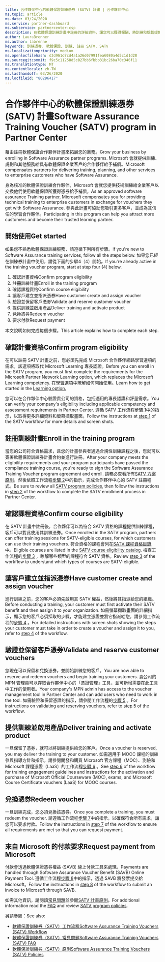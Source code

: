 ```yaml
---
title: 合作夥伴中心的軟體保證訓練憑券 (SATV) 計畫 | 合作夥伴中心
ms.topic: article
ms.date: 03/24/2020
ms.service: partner-dashboard
ms.subservice: partnercenter-csp
description: 在軟體保證訓練計畫中註冊的詳細資料，讓您可以獲得報酬，將訓練和規劃提供給企業客戶。
author: LauraBrenner
ms.author: labrenne
keywords: 訓練憑券, 軟體保證, 訓練, 註冊 SATV, SATV
ms.localizationpriority: medium
ms.openlocfilehash: d3d961d7cd4a1a26d07991fea6080a4d5c1d1d28
ms.sourcegitcommit: f9c5c11258d5c827bb6fbbb31bc26ba70c346f11
ms.translationtype: MT
ms.contentlocale: zh-TW
ms.lasthandoff: 03/26/2020
ms.locfileid: "80296417"
---
```

# <a name="software-assurance-training-voucher-satv-program-in-partner-center"></a><span data-ttu-id="9bf7a-104">合作夥伴中心的軟體保證訓練憑券 (SATV) 計畫</span><span class="sxs-lookup"><span data-stu-id="9bf7a-104">Software Assurance Training Voucher (SATV) program in Partner Center</span></span>

<span data-ttu-id="9bf7a-105">藉由註冊軟體保證合作夥伴計畫來拓展您的業務。</span><span class="sxs-lookup"><span data-stu-id="9bf7a-105">Grow your business by enrolling in Software Assurance partner programs.</span></span> <span data-ttu-id="9bf7a-106">Microsoft 會就提供訓練、規劃和其他服務給具有軟體保證企業客戶的合作夥伴給予補償。</span><span class="sxs-lookup"><span data-stu-id="9bf7a-106">Microsoft compensates partners for delivering training, planning, and other services to enterprise customers who have Software Assurance.</span></span>

<span data-ttu-id="9bf7a-107">身為核准的軟體保證訓練合作夥伴，Microsoft 會就您提供技術訓練給企業客戶以交換他們使用軟體保證所獲得憑券給予補償。</span><span class="sxs-lookup"><span data-stu-id="9bf7a-107">As an approved software assurance Training partner, Microsoft compensates you for providing technical training to enterprise customers in exchange for vouchers they get with Software Assurance.</span></span> <span data-ttu-id="9bf7a-108">參與此計畫可協助您吸引更多客戶，並成為其信任的學習合作夥伴。</span><span class="sxs-lookup"><span data-stu-id="9bf7a-108">Participating in this program can help you attract more customers and become their trusted learning partner.</span></span>

## <a name="get-started"></a><span data-ttu-id="9bf7a-109">開始使用</span><span class="sxs-lookup"><span data-stu-id="9bf7a-109">Get started</span></span>

<span data-ttu-id="9bf7a-110">如果您不熟悉軟體保證訓練服務，請遵循下列所有步驟。</span><span class="sxs-lookup"><span data-stu-id="9bf7a-110">If you're new to Software Assurance training services, follow all the steps below.</span></span> <span data-ttu-id="9bf7a-111">如果您已經在訓練券計畫中使用，請從下面的步驟4（4）開始。</span><span class="sxs-lookup"><span data-stu-id="9bf7a-111">If you're already active in the training voucher program, start at step four (4) below.</span></span> 

1. <span data-ttu-id="9bf7a-112">確認計畫資格</span><span class="sxs-lookup"><span data-stu-id="9bf7a-112">Confirm program eligibility</span></span>
2. <span data-ttu-id="9bf7a-113">註冊訓練計畫</span><span class="sxs-lookup"><span data-stu-id="9bf7a-113">Enroll in the training program</span></span>
3. <span data-ttu-id="9bf7a-114">確認課程資格</span><span class="sxs-lookup"><span data-stu-id="9bf7a-114">Confirm course eligibility</span></span>
4. <span data-ttu-id="9bf7a-115">讓客戶建立並指派憑券</span><span class="sxs-lookup"><span data-stu-id="9bf7a-115">Have customer create and assign voucher</span></span>
5. <span data-ttu-id="9bf7a-116">驗證並保留客戶憑券</span><span class="sxs-lookup"><span data-stu-id="9bf7a-116">Validate and reserve customer voucher</span></span>
6. <span data-ttu-id="9bf7a-117">提供訓練並啟用產品</span><span class="sxs-lookup"><span data-stu-id="9bf7a-117">Deliver training and activate product</span></span>
7. <span data-ttu-id="9bf7a-118">兌換憑券</span><span class="sxs-lookup"><span data-stu-id="9bf7a-118">Redeem voucher</span></span>
8. <span data-ttu-id="9bf7a-119">要求付款</span><span class="sxs-lookup"><span data-stu-id="9bf7a-119">Request payment</span></span>

<span data-ttu-id="9bf7a-120">本文說明如何完成每個步驟。</span><span class="sxs-lookup"><span data-stu-id="9bf7a-120">This article explains how to complete each step.</span></span>

## <a name="confirm-program-eligibility"></a><span data-ttu-id="9bf7a-121">確認計畫資格</span><span class="sxs-lookup"><span data-stu-id="9bf7a-121">Confirm program eligibility</span></span>

<span data-ttu-id="9bf7a-122">在可以註冊 SATV 計畫之前，您必須先完成 Microsoft 合作夥伴網路學習選項的需求，該選項將取代 Microsoft Learning 專長認證。</span><span class="sxs-lookup"><span data-stu-id="9bf7a-122">Before you can enroll in the SATV program, you must first complete the requirements for the Microsoft Partner Network Learning option, which replaces the Microsoft Learning competency.</span></span> <span data-ttu-id="9bf7a-123">在[學習選項](https://partner.microsoft.com/membership/learning-partners)中瞭解如何開始使用。</span><span class="sxs-lookup"><span data-stu-id="9bf7a-123">Learn how to get started in the [Learning option.](https://partner.microsoft.com/membership/learning-partners)</span></span>

<span data-ttu-id="9bf7a-124">您可以在合作夥伴中心驗證貴公司的資格，包括適用的專長認證和評量需求。</span><span class="sxs-lookup"><span data-stu-id="9bf7a-124">You can verify your company's eligibility including applicable competency and assessment requirements in Partner Center.</span></span> <span data-ttu-id="9bf7a-125">遵循 SATV 工作流程[步驟 1](https://query.prod.cms.rt.microsoft.com/cms/api/am/binary/RE4s3bB)中的指示，以取得更多詳細資料和螢幕擷取畫面。</span><span class="sxs-lookup"><span data-stu-id="9bf7a-125">Follow the instructions at [step 1](https://query.prod.cms.rt.microsoft.com/cms/api/am/binary/RE4s3bB) of the SATV workflow for more details and screen shots.</span></span>

## <a name="enroll-in-the-training-program"></a><span data-ttu-id="9bf7a-126">註冊訓練計畫</span><span class="sxs-lookup"><span data-stu-id="9bf7a-126">Enroll in the training program</span></span>

<span data-ttu-id="9bf7a-127">當您的公司符合資格需求，且您的計畫參與者通過合規性訓練課程之後，您就可以簽署軟體保證訓練券計畫合約並進行註冊。</span><span class="sxs-lookup"><span data-stu-id="9bf7a-127">After your company meets the eligibility requirements and your program participants have passed the compliance training course, you're ready to sign the Software Assurance Training Voucher program agreement and enroll.</span></span> <span data-ttu-id="9bf7a-128">請務必查看所有[SATV 方案原則](https://query.prod.cms.rt.microsoft.com/cms/api/am/binary/RE3koEP)，然後依照工作流程[步驟 2](https://query.prod.cms.rt.microsoft.com/cms/api/am/binary/RE4s3bB)中的指示，完成合作夥伴中心的 SATV 註冊程式。</span><span class="sxs-lookup"><span data-stu-id="9bf7a-128">Be sure to review all [SATV program policies](https://query.prod.cms.rt.microsoft.com/cms/api/am/binary/RE3koEP), then follow the instructions in [step 2](https://query.prod.cms.rt.microsoft.com/cms/api/am/binary/RE4s3bB) of the workflow to complete the SATV enrollment process in Partner Center.</span></span>


## <a name="confirm-course-eligibility"></a><span data-ttu-id="9bf7a-129">確認課程資格</span><span class="sxs-lookup"><span data-stu-id="9bf7a-129">Confirm course eligibility</span></span>
<span data-ttu-id="9bf7a-130">在 SATV 計畫中註冊後，合作夥伴可以為符合 SATV 資格的課程提供訓練課程，客戶可以對此使用其訓練憑券。</span><span class="sxs-lookup"><span data-stu-id="9bf7a-130">Once enrolled in the SATV program, partners can offer training sessions for SATV-eligible courses, for which customers can use their training vouchers.</span></span> <span data-ttu-id="9bf7a-131">符合資格的課程會列在[SATV 課程資格目錄](https://savl-catalog.microsoft.com/)中。</span><span class="sxs-lookup"><span data-stu-id="9bf7a-131">Eligible courses are listed in the [SATV course eligibility catalog](https://savl-catalog.microsoft.com/).</span></span> <span data-ttu-id="9bf7a-132">檢查工作流程的[步驟 3](https://query.prod.cms.rt.microsoft.com/cms/api/am/binary/RE4s3bB) ，瞭解哪些類型的課程符合 SATV 資格。</span><span class="sxs-lookup"><span data-stu-id="9bf7a-132">Review [step 3](https://query.prod.cms.rt.microsoft.com/cms/api/am/binary/RE4s3bB) of the workflow to understand which types of courses are SATV-eligible.</span></span>

## <a name="have-customer-create-and-assign-voucher"></a><span data-ttu-id="9bf7a-133">讓客戶建立並指派憑券</span><span class="sxs-lookup"><span data-stu-id="9bf7a-133">Have customer create and assign voucher</span></span>

<span data-ttu-id="9bf7a-134">進行訓練之前，您的客戶必須先啟用其 SATV 權益，然後將其指派給您的組織。</span><span class="sxs-lookup"><span data-stu-id="9bf7a-134">Before conducting a training, your customer must first activate their SATV benefit and then assign it to your organization.</span></span> <span data-ttu-id="9bf7a-135">如需螢幕擷取畫面的詳細指示，顯示您的客戶必須採取的步驟，才能建立憑證並將它指派給您，請參閱工作流程的[步驟 4](https://query.prod.cms.rt.microsoft.com/cms/api/am/binary/RE4s3bB) 。</span><span class="sxs-lookup"><span data-stu-id="9bf7a-135">For detailed instructions with screen shots showing the steps your customer must take in order to create a voucher and assign it to you, refer to [step 4](https://query.prod.cms.rt.microsoft.com/cms/api/am/binary/RE4s3bB) of the workflow.</span></span>

## <a name="validate-and-reserve-customer-vouchers"></a><span data-ttu-id="9bf7a-136">驗證並保留客戶憑券</span><span class="sxs-lookup"><span data-stu-id="9bf7a-136">Validate and reserve customer vouchers</span></span>

<span data-ttu-id="9bf7a-137">您現在可以保留和兌換憑券，並開始訓練您的客戶。</span><span class="sxs-lookup"><span data-stu-id="9bf7a-137">You are now able to reserve and redeem vouchers and begin training your customers.</span></span> <span data-ttu-id="9bf7a-138">貴公司的 MPN 管理員可以存取合作夥伴中心的「憑證管理」工具，並可新增需要在此工具中工作的使用者。</span><span class="sxs-lookup"><span data-stu-id="9bf7a-138">Your company's MPN admin has access to the voucher management tool in Partner Center and can add users who need to work in the tool.</span></span> <span data-ttu-id="9bf7a-139">如需驗證和保留憑證的指示，請參閱工作流程的[步驟 5](https://query.prod.cms.rt.microsoft.com/cms/api/am/binary/RE4s3bB) 。</span><span class="sxs-lookup"><span data-stu-id="9bf7a-139">For instructions on validating and reserving vouchers, refer to [step 5](https://query.prod.cms.rt.microsoft.com/cms/api/am/binary/RE4s3bB) of the workflow.</span></span>

## <a name="deliver-training-and-activate-product"></a><span data-ttu-id="9bf7a-140">提供訓練並啟用產品</span><span class="sxs-lookup"><span data-stu-id="9bf7a-140">Deliver training and activate product</span></span>

<span data-ttu-id="9bf7a-141">一旦保留了憑券，就可以將訓練提供給您的客戶。</span><span class="sxs-lookup"><span data-stu-id="9bf7a-141">Once a voucher is reserved, you may deliver the training to your customer.</span></span> <span data-ttu-id="9bf7a-142">如需適用于 MOOC 課程的訓練參與指導方針和指示，請參閱開發和購買 Microsoft 官方課程（MOC）、測驗和 Microsoft 課程憑證（LaaS）的工作流程[步驟 6](https://query.prod.cms.rt.microsoft.com/cms/api/am/binary/RE4s3bB) 。</span><span class="sxs-lookup"><span data-stu-id="9bf7a-142">See [step 6](https://query.prod.cms.rt.microsoft.com/cms/api/am/binary/RE4s3bB) of the workflow for training engagement guidelines and instructions for the activation and purchase of Microsoft Official Courseware (MOC), exams, and Microsoft Course Certificate vouchers (LaaS) for MOOC courses.</span></span>

## <a name="redeem-voucher"></a><span data-ttu-id="9bf7a-143">兌換憑券</span><span class="sxs-lookup"><span data-stu-id="9bf7a-143">Redeem voucher</span></span>

<span data-ttu-id="9bf7a-144">一旦訓練完成，您必須兌換該憑券。</span><span class="sxs-lookup"><span data-stu-id="9bf7a-144">Once you complete a training, you must redeem the voucher.</span></span> <span data-ttu-id="9bf7a-145">請遵循工作流程[步驟 7](https://query.prod.cms.rt.microsoft.com/cms/api/am/binary/RE4s3bB)中的指示，以確保符合所有需求，讓您可以要求付款。</span><span class="sxs-lookup"><span data-stu-id="9bf7a-145">Follow the instructions in [step 7](https://query.prod.cms.rt.microsoft.com/cms/api/am/binary/RE4s3bB) of the workflow to ensure all requirements are met so that you can request payment.</span></span> 


## <a name="request-payment-from-microsoft"></a><span data-ttu-id="9bf7a-146">來自 Microsoft 的付款要求</span><span class="sxs-lookup"><span data-stu-id="9bf7a-146">Request payment from Microsoft</span></span>

<span data-ttu-id="9bf7a-147">付款會透過軟體保證憑券權益 (SAVB) 線上付款工具來處理。</span><span class="sxs-lookup"><span data-stu-id="9bf7a-147">Payments are handled through Software Assurance Voucher Benefit (SAVB) Online Payment Tool.</span></span> <span data-ttu-id="9bf7a-148">遵循工作流程[步驟 8](https://query.prod.cms.rt.microsoft.com/cms/api/am/binary/RE4s3bB)中的指示，透過 SAVB 將發票提交給 Microsoft。</span><span class="sxs-lookup"><span data-stu-id="9bf7a-148">Follow the instructions in [step 8](https://query.prod.cms.rt.microsoft.com/cms/api/am/binary/RE4s3bB) of the workflow to submit an invoice to Microsoft through SAVB.</span></span> 

<span data-ttu-id="9bf7a-149">如需其他資訊，請閱讀[常見問題](https://query.prod.cms.rt.microsoft.com/cms/api/am/binary/RE3kz5o)並參閱[SATV 計畫原則](https://query.prod.cms.rt.microsoft.com/cms/api/am/binary/RE3koEP)。</span><span class="sxs-lookup"><span data-stu-id="9bf7a-149">For additional information read the [FAQ](https://query.prod.cms.rt.microsoft.com/cms/api/am/binary/RE3kz5o) and review [SATV program policies](https://query.prod.cms.rt.microsoft.com/cms/api/am/binary/RE3koEP).</span></span>

<span data-ttu-id="9bf7a-150">另請參閱：</span><span class="sxs-lookup"><span data-stu-id="9bf7a-150">See also:</span></span>

- [<span data-ttu-id="9bf7a-151">軟體保證訓練券（SATV）工作流程</span><span class="sxs-lookup"><span data-stu-id="9bf7a-151">Software Assurance Training Vouchers (SATV) Workflow</span></span>](https://query.prod.cms.rt.microsoft.com/cms/api/am/binary/RE4s3bB)
- [<span data-ttu-id="9bf7a-152">軟體保證訓練券（SATV）常見問題</span><span class="sxs-lookup"><span data-stu-id="9bf7a-152">Software Assurance Training Vouchers (SATV) FAQ</span></span>](https://query.prod.cms.rt.microsoft.com/cms/api/am/binary/RE3kz5o)
- [<span data-ttu-id="9bf7a-153">軟體保證訓練券（SATV）原則</span><span class="sxs-lookup"><span data-stu-id="9bf7a-153">Software Assurance Training Vouchers (SATV) Policies</span></span>](https://query.prod.cms.rt.microsoft.com/cms/api/am/binary/RE3koEP)
